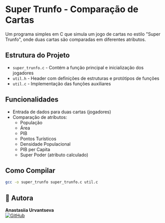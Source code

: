 # Super Trunfo - Comparação de Cartas

Um programa simples em C que simula um jogo de cartas no estilo "Super Trunfo", onde duas cartas são comparadas em diferentes atributos.

## Estrutura do Projeto

- `super_trunfo.c` - Contém a função principal e inicialização dos jogadores
- `util.h` - Header com definições de estruturas e protótipos de funções
- `util.c` - Implementação das funções auxiliares

## Funcionalidades

- Entrada de dados para duas cartas (jogadores)
- Comparação de atributos:
  - População
  - Área
  - PIB
  - Pontos Turísticos
  - Densidade Populacional
  - PIB per Capita
  - Super Poder (atributo calculado)

## Como Compilar

``` bash
gcc -o super_trunfo super_trunfo.c util.c
```

## 👤 Autora

**Anastasiia Urvantseva**  
[![GitHub](https://img.shields.io/badge/GitHub-100000?style=for-the-badge&logo=github&logoColor=white)](https://github.com/AnastasiiaUrvantseva)
